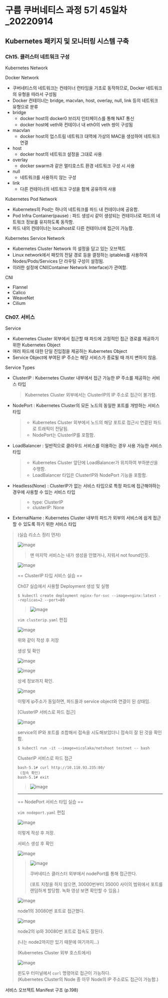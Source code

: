 # 구름 쿠버네티스 과정 5기 45일차\_20220914

## Kubernetes 패키지 및 모니터링 시스템 구축

### Ch15. 클러스터 네트워크 구성

Kubernetes Network

Docker Network

- 쿠버네티스의 네트워크는 컨테이너 런타임을 기초로 동작하므로, Docker 네트워크의 유형을 따라서 구성됨
- Docker 컨테이너는 bridge, macvlan, host, overlay, null, link 등의 네트워크 유형으로 분류
- bridge
  - docker host의 docker0 브리지 인터페이스를 통해 NAT 통신
  - docker host에 veth와 컨테이너 내 eth0의 veth 쌍이 구성됨
- macvlan
  - docker host의 업스트림 네트워크 대역에 가상의 MAC을 생성하여 네트워크 연결
- host
  - docker host의 네트워크 설정을 그대로 사용
- overlay
  - docker swarm과 같은 멀티호스트 환경 네트워크 구성 시 사용
- null
  - 네트워크를 사용하지 않는 구성
- link
  - 다른 컨테이너의 네트워크 구성을 함께 공유하여 사용

Kubernetes Pod Network

- Kubernetes의 Pod는 하나의 네트워크를 파드 내 컨테이너에 공유함.
- Pod Infra Container(pause) : 파드 생성시 같이 생성되는 컨테이너로 파드의 네트워크 정보를 유지하도록 동작함.
- 파드 내의 컨테이너는 localhost로 다른 컨테이너에 접근이 가능함.

Kubernetes Service Network

- Kubernetes Cluster Network 의 설정을 담고 있는 오브젝트
- Linux network에서 패킷의 전달 경로 등을 결정하는 iptables를 사용하여 Nodes/Pods/Services 단 라우팅 구성이 설정됨.
- 이러한 설정에 CNI(Container Network Interface)가 관여함.

CNI

- Flannel
- Calico
- WeaveNet
- Cilium

### Ch07. 서비스

Service

- Kubernetes Cluster 외부에서 접근할 때 파드에 고정적인 접근 경로를 제공하기 위한 Kubernetes Object
- 여러 파드에 대한 단일 진입점을 제공하는 Kubernetes Object
- Service Object에 부여된 IP 주소는 해당 서비스가 종료될 때 까지 변하지 않음.

Service Types

- ClusterIP : Kubernetes Cluster 내부에서 접근 가능한 IP 주소를 제공하는 서비스 타입

  > Kubernetes Cluster 외부에서는 ClusterIP의 IP 주소로 접근이 불가함.

- NodePort : Kubernetes Cluster의 모든 노드의 동일한 포트를 개방하는 서비스 타입

  > - Kubernetes Cluster 외부에서 노드의 해당 포트로 접근시 연결된 파드로 트래픽이 전달됨.
  > - NodePort는 ClusterIP를 포함함.

- LoadBalancer : 일반적으로 클라우드 서비스를 이용하는 경우 사용 가능한 서비스 타입

  > - Kubernetes Cluster 앞단에 LoadBalancer가 위치하여 부하분산을 수행함.
  > - LoadBalancer 타입은 ClusterIP와 NodePort 기능을 포함함.

- Headless(None) : ClusterIP가 없는 서비스 타입으로 특정 파드에 접근해야하는 경우에 사용할 수 있는 서비스 타입

  > - type: ClusterIP
  > - clusterIP: None

- ExternalName : Kubernetes Cluster 내부의 파드가 외부의 서비스에 쉽게 접근할 수 있도록 하기 위한 서비스 타입

> (실습 리소스 정리 먼저)
>
> ![image](https://user-images.githubusercontent.com/78403443/190091950-2fd951a0-b37f-4015-97ce-7318d31d3786.png)
>
> > 맨 마지막 서비스는 내가 생성을 안했거나, 지워서 not found인듯.
>
> ![image](https://user-images.githubusercontent.com/78403443/190092123-65d62ef2-98ce-4a20-b8cc-bfff8583f61e.png)
>
> == ClusterIP 타입 서비스 실습 ==
>
> Ch07 실습에서 사용할 Deployment 생성 및 실행
>
> ```
> $ kubectl create deployment nginx-for-svc --image=nginx:latest --replicas=2 --port=80
> ```
>
> > ![image](https://user-images.githubusercontent.com/78403443/190092426-7678960e-9040-41c7-8735-7723a1007908.png)
>
> `vim clusterip.yaml` 편집
>
> ![image](https://user-images.githubusercontent.com/78403443/190093069-926bb83b-e4ef-4b30-a343-cf46c5775d52.png)
>
> 위와 같이 작성 후 저장
>
> 생성 및 확인
>
> ![image](https://user-images.githubusercontent.com/78403443/190094155-4a55b6e6-6101-4689-9e8b-31e3ff9bdab1.png)
>
> ![image](https://user-images.githubusercontent.com/78403443/190094908-e9896694-43aa-482a-83d1-7958afb9ec0b.png)
>
> 상세 정보까지 확인.
>
> ![image](https://user-images.githubusercontent.com/78403443/190095274-5bde2ae2-f606-4231-bb07-b0e17b203edb.png)
>
> 이렇게 ip주소가 동일하면, 파드들과 service object와 연결이 된 상태임.
>
> [ClusterIP 서비스로 파드 접근]
>
> ![image](https://user-images.githubusercontent.com/78403443/190095786-cdfc5e01-a514-413a-998c-35b0423fa1e8.png)
>
> service의  IP와 포트를 조합해서 접속을 시도해보았더니 접속이 잘 된 것을 확인함.
>
> ```
> $ kubectl run -it --image=nicolaka/netshoot testnet -- bash
> ```
>
> ClusterIP 서비스로 파드 접근
>
> ```
> bash-5.1# curl http://10.110.93.235:80/
>  (접속 확인)
> bash-5.1# exit
> ```
>
> > ![image](https://user-images.githubusercontent.com/78403443/190097049-836de2a8-e02c-464d-a132-675652b267de.png)
>
> ---
>
> == NodePort 서비스 타입 실습 ==
>
> `vim nodeport.yaml` 편집
>
> ![image](https://user-images.githubusercontent.com/78403443/190097544-2398c1ef-3fd6-495d-a59b-25288bacf06f.png)
>
> 이렇게 작성 후 저장.
>
> 서비스 생성 후 확인
>
> ![image](https://user-images.githubusercontent.com/78403443/190103329-c70ee439-377d-4417-9154-761cf54e78e9.png)
>
> > ![image](https://user-images.githubusercontent.com/78403443/190103390-2e061dfc-4437-409f-a565-d06e6a556cae.png)
> >
> > 쿠버네티스 클러스터 외부에서 nodePort를 통해 접근한다.
> >
> > (포트 지정을 하지 않으면, 30000번부터 35000 사이의 범위에서 포트를 랜덤하게 할당함. 녹화 영상 보면 확인할 수 있음.)
>
> ![image](https://user-images.githubusercontent.com/78403443/190103913-c1ebcc84-3238-4c46-bbf0-ec0e8cd2e7f7.png)
>
> node1의 30080번 포트로 접근했다.
>
> ![image](https://user-images.githubusercontent.com/78403443/190104100-8313264d-9895-4fb9-945d-8b51a0c99176.png)
>
> node2의 ip와 30080번 포트로 접속도 잘된다.
>
> (나는 node2까지만 있기 때문에 여기까지...)
>
> (Kubernetes Cluster 외부 호스트에서)
>
> ![image](https://user-images.githubusercontent.com/78403443/190104446-4b290ef8-df33-43eb-8c81-0af111b2fb7a.png)
>
> 윈도우 터미널에서 `curl` 명령어로 접근이 가능하다.<br>(Kubernetes Cluster의 Node 중 아무 Node의 IP 주소로도 접근이 가능함.)

서비스 오브젝트 Manifest 구조 (p.198)
